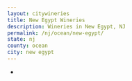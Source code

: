 ```yaml
---
layout: citywineries
title: New Egypt Wineries
description: Wineries in New Egypt, NJ
permalink: /nj/ocean/new-egypt/
state: nj
county: ocean
city: new egypt
---
```

-
